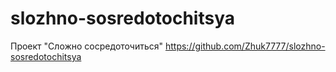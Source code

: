 # slozhno-sosredotochitsya
Проект "Сложно сосредоточиться" https://github.com/Zhuk7777/slozhno-sosredotochitsya